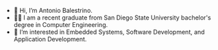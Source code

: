 - 👋 Hi, I’m Antonio Balestrino.
- 🧑‍🎓 I am a recent graduate from San Diego State University bachelor's degree in Computer Engineering.
-  👀 I’m interested in Embedded Systems, Software Development, and Application Development.
